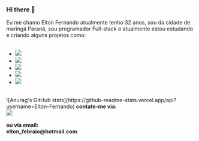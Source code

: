 ### Hi there 👋

Eu me chamo Elton Fernando atualmente tenho 32 anos, sou da cidade de maringá Paraná, sou programador Full-stack e atualmente estou estudando e criando alguns projetos como:
<br>
<br>
- <img src="https://img.shields.io/badge/HTML5-E34F26?style=for-the-badge&logo=html5&logoColor=white"/>
- <img src="https://img.shields.io/badge/CSS3-1572B6?style=for-the-badge&logo=css3&logoColor=white"/>
- <img src="https://img.shields.io/badge/JavaScript-F7DF1E?style=for-the-badge&logo=javascript&logoColor=black"/>
- <img src="https://img.shields.io/badge/React-20232A?style=for-the-badge&logo=react&logoColor=61DAFB"/>
- <img src="https://img.shields.io/badge/Node.js-43853D?style=for-the-badge&logo=node.js&logoColor=white"/>
<br>
![Anurag's GitHub stats](https://github-readme-stats.vercel.app/api?username=Elton-Fernando)
<b>contate-me via:<b>
<br>
  <img src="https://img.shields.io/badge/LinkedIn-0077B5?style=for-the-badge&logo=linkedin&logoColor=white"/>
<br>
<a href="https://www.linkedin.com/in/elton-fernando-febraio" <img src="https://img.shields.io/badge/LinkedIn-0077B5?style=for-the-badge&logo=linkedin&logoColor=white"/></a>
<br>
<b>ou via email:<b>
<br>
elton_febraio@hotmail.com
